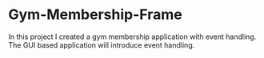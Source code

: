 # Gym-Membership-Frame
In this project I created a gym membership application with event handling.  The GUI based application will introduce  event handling.

